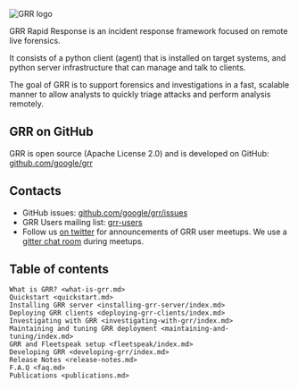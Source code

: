 ![GRR logo](images/grr_logo_real_sm.png)

GRR Rapid Response is an incident response framework focused on remote live forensics.

It consists of a python client (agent) that is installed on target systems, and python server infrastructure that can manage and talk to clients.

The goal of GRR is to support forensics and investigations in a fast, scalable manner to allow analysts to quickly triage attacks and perform analysis remotely.

## GRR on GitHub

GRR is open source (Apache License 2.0) and is developed on GitHub: [github.com/google/grr](https://github.com/google/grr)

## Contacts

* GitHub issues: [github.com/google/grr/issues](https://github.com/google/grr/issues)
* GRR Users mailing list: [grr-users](https://groups.google.com/forum/#!forum/grr-users)
* Follow us [on twitter](https://twitter.com/grrresponse) for announcements of GRR user meetups. We use a [gitter chat room](https://gitter.im/google/grr) during meetups.

## Table of contents

```{toctree}
What is GRR? <what-is-grr.md>
Quickstart <quickstart.md>
Installing GRR server <installing-grr-server/index.md>
Deploying GRR clients <deploying-grr-clients/index.md>
Investigating with GRR <investigating-with-grr/index.md>
Maintaining and tuning GRR deployment <maintaining-and-tuning/index.md>
GRR and Fleetspeak setup <fleetspeak/index.md>
Developing GRR <developing-grr/index.md>
Release Notes <release-notes.md>
F.A.Q <faq.md>
Publications <publications.md>
```


